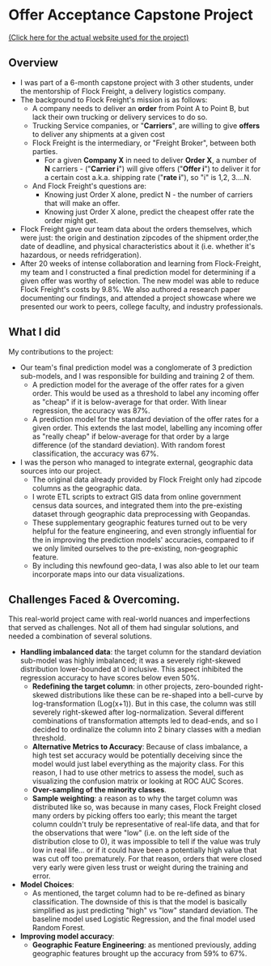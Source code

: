# Offer Acceptance Capstone Project

[(Click here for the actual website used for the project)](https://radumanea23.github.io/UCSDFlockFreightCapstone/)

## Overview
* I was part of a 6-month capstone project with 3 other students, under the mentorship of Flock Freight, a delivery logistics company.
* The background to Flock Freight's mission is as follows:
  * A company needs to deliver an **order**  from Point A to Point B, but lack their own trucking or delivery services to do so.
  * Trucking Service companies, or "**Carriers**", are willing to give **offers** to deliver any shipments at a given cost
  * Flock Freight is the intermediary, or "Freight Broker", between both parties. 
    * For a given **Company X** in need to deliver **Order X**, a number of **N** carriers - ("**Carrier i**") will give offers ("**Offer i**") to deliver it for a certain cost a.k.a. shipping rate ("**rate i**"), so "i" is 1,2, 3....N.
  * And Flock Freight's questions are: 
    * Knowing just Order X alone, predict N - the number of carriers that will make an offer.
    * Knowing just Order X alone, predict the cheapest offer rate the order might get.
* Flock Freight gave our team data about the orders themselves, which were just: the origin and destination zipcodes of the shipment order,the date of deadline, and physical characteristics about it (i.e. whether it's hazardous, or needs refridgeration).
* After 20 weeks of intense collaboration and learning from Flock-Freight, my team and I constructed a final prediction model for determining if a given offer was worthy of selection. The new model was able to reduce Flock Freight's costs by 9.8%. We also authored a research paper documenting our findings, and attended a project showcase where we presented our work to peers, college faculty, and industry professionals.

## What I did
My contributions to the project:
* Our team's final prediction model was a conglomerate of 3 prediction sub-models, and I was responsible for building and training 2 of them.
  * A prediction model for the average of the offer rates for a given order. This would be used as a threshold to label any incoming offer as "cheap" if it is below-average for that order. With linear regression, the accuracy was 87%.
  * A prediction model for the standard deviation of the offer rates for a given order. This extends the last model, labelling any incoming offer as "really cheap" if below-average for that order by a large difference (of the standard deviation). With random forest classification, the accuracy was 67%.
* I was the person who managed to integrate external, geographic data sources into our project. 
  * The original data already provided by Flock Freight only had zipcode columns as the geographic data.
  * I wrote ETL scripts to extract GIS data from online government census data sources, and integrated them into the pre-existing dataset through geographic data preprocessing with Geopandas. 
  * These supplementary geographic features turned out to be very helpful for the feature engineering, and even strongly influential for the in improving the prediction models' accuracies, compared to if we only limited ourselves to the pre-existing, non-geographic feature.
  * By including this newfound geo-data, I was also able to let our team incorporate maps into our data visualizations.

## Challenges Faced & Overcoming.

This real-world project came with real-world nuances and imperfections that served as challenges. Not all of them had singular solutions, and needed a combination of several solutions.
* **Handling imbalanced data**: the target column for the standard deviation sub-model was highly imbalanced; it was a severely right-skewed distribution lower-bounded at 0 inclusive. This aspect inhibited the regression accuracy to have scores below even 50%.
  * **Redefining the target column**: in other projects, zero-bounded right-skewed distributions like these can be re-shaped into a bell-curve by log-transformation (Log(x+1)). But in this case, the column was still severely right-skewed after log-normalization. Several different combinations of transformation attempts led to dead-ends, and so I decided to ordinalize the column into 2 binary classes with a median threshold.
  * **Alternative Metrics to Accuracy**: Because of class imbalance, a high test set accuracy would be potentially deceiving since the model would just label everything as the majority class. For this reason, I had to use other metrics to assess the model, such as visualizing the confusion matrix or looking at ROC AUC Scores.
  * **Over-sampling of the minority classes**.
  * **Sample weighting**: a reason as to why the target column was distributed like so, was because in many cases, Flock Freight closed many orders by picking offers too early; this meant the target column couldn't truly be representative of real-life data, and that for the observations that were "low" (i.e. on the left side of the distribution close to 0), it was impossible to tell if the value was truly low in real life... or if it could have been a potentially high value that was cut off too prematurely. For that reason, orders that were closed very early were given less trust or weight during the training and error.
* **Model Choices**:
  * As mentioned, the target column had to be re-defined as binary classification. The downside of this is that the model is basically simplified as just predicting "high" vs "low" standard deviation. The baseline model used Logistic Regression, and the final model used Random Forest.
* **Improving model accuracy**:
  * **Geographic Feature Engineering**: as mentioned previously, adding geographic features brought up the accuracy from 59% to 67%.
  
